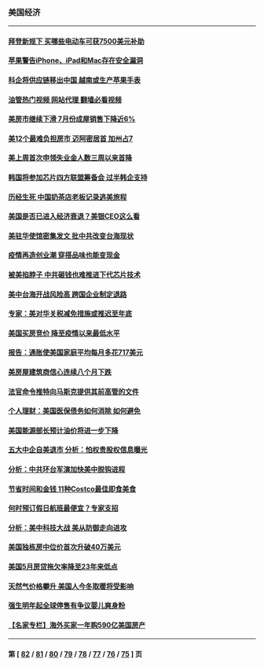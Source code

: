 ### 美国经济
---
#### [拜登新规下 买哪些电动车可获7500美元补助](../../pages/ncid1078158/n13805753.md?08191645) 
#### [苹果警告iPhone、iPad和Mac存在安全漏洞](../../pages/ncid1078158/n13805570.md?08191645) 
#### [科企将供应链移出中国 越南或生产苹果手表](../../pages/ncid1078158/n13805458.md?08191645) 
#### [油管热门视频 网站代理 翻墙必看视频](http://209.222.30.114:81/youtube.html?08191645)
#### [美房市继续下滑 7月份成屋销售下降近6%](../../pages/ncid1078158/n13805444.md?08191645) 
#### [美12个最难负担房市 迈阿密居首 加州占7](../../pages/ncid1078158/n13805531.md?08191645) 
#### [美上周首次申领失业金人数三周以来首降](../../pages/ncid1078158/n13805402.md?08191645) 
#### [韩国将参加芯片四方联盟筹备会 过半韩企支持](../../pages/ncid1078158/n13805246.md?08191645) 
#### [历经生死 中国奶茶店老板记录逃美旅程](../../pages/ncid1078158/n13805185.md?08191645) 
#### [美国是否已进入经济衰退？美银CEO这么看](../../pages/ncid1078158/n13805146.md?08191645) 
#### [美驻华使馆密集发文 批中共改变台海现状](../../pages/ncid1078158/n13805136.md?08191645) 
#### [疫情再造创业潮 穿搭品味也能变现金](../../pages/ncid1078158/n13804846.md?08191645) 
#### [被美掐脖子 中共砸钱也难推进下代芯片技术](../../pages/ncid1078158/n13804047.md?08191645) 
#### [美中台海开战风险高 跨国企业制定退路](../../pages/ncid1078158/n13804488.md?08191645) 
#### [专家：美对华关税减免措施或推迟至年底](../../pages/ncid1078158/n13804428.md?08191645) 
#### [美国买房竞价 降至疫情以来最低水平](../../pages/ncid1078158/n13804232.md?08191645) 
#### [报告：通胀使美国家庭平均每月多花717美元](../../pages/ncid1078158/n13804030.md?08191645) 
#### [美房屋建筑商信心连续八个月下跌](../../pages/ncid1078158/n13803285.md?08191645) 
#### [法官命令推特向马斯克提供其前高管的文件](../../pages/ncid1078158/n13803237.md?08191645) 
#### [个人理财：美国医保债务如何消除 如何避免](../../pages/ncid1078158/n13802360.md?08191645) 
#### [美国能源部长预计油价将进一步下降](../../pages/ncid1078158/n13802638.md?08191645) 
#### [五大中企自美退市 分析：怕权贵股权信息曝光](../../pages/ncid1078158/n13802666.md?08191645) 
#### [分析：中共环台军演加快美中脱钩进程](../../pages/ncid1078158/n13801526.md?08191645) 
#### [节省时间和金钱 11种Costco最佳即食美食](../../pages/ncid1078158/n13792525.md?08191645) 
#### [何时预订假日航班最便宜？专家支招](../../pages/ncid1078158/n13800768.md?08191645) 
#### [分析：美中科技大战 美从防御走向进攻](../../pages/ncid1078158/n13802014.md?08191645) 
#### [美国独栋房中位价首次升破40万美元](../../pages/ncid1078158/n13801423.md?08191645) 
#### [美国5月房贷拖欠率降至23年来低点](../../pages/ncid1078158/n13801217.md?08191645) 
#### [天然气价格攀升 美国人今冬取暖将受影响](../../pages/ncid1078158/n13800918.md?08191645) 
#### [强生明年起全球停售有争议婴儿爽身粉](../../pages/ncid1078158/n13800779.md?08191645) 
#### [【名家专栏】海外买家一年购590亿美国房产](../../pages/ncid1078158/n13800325.md?08191645) 

---
#### 第 [ [82](./82.md?08191645) / [81](./81.md?08191645) / [80](./80.md?08191645) / [79](./79.md?08191645) / [78](./78.md?08191645) / [77](./77.md?08191645) / [76](./76.md?08191645) / [75](./75.md?08191645) ] 页
